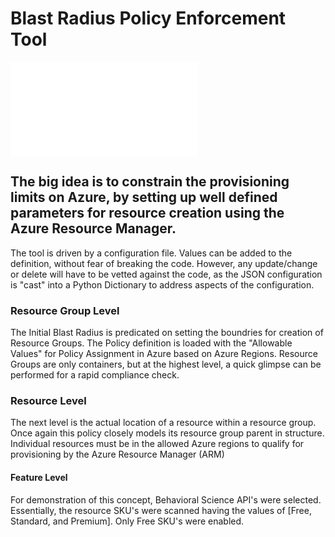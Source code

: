 # Blast Radius Policy Enforcement Tool

![Policy Editor](./tree/main/images/Blast_Radius.pdf "Policy Editor")

## The big idea is to constrain the provisioning limits on Azure, by setting up well defined parameters for resource creation using the Azure Resource Manager.

The tool is driven by a configuration file.  Values can be added to the definition, without fear of breaking the code.  However, any update/change or delete will have to be vetted against the code, as the JSON configuration is "cast" into a Python Dictionary to address aspects of the configuration.

### Resource Group Level
The Initial Blast Radius is predicated on setting the boundries for creation of Resource Groups.  The Policy definition is loaded with the "Allowable Values" for Policy Assignment in Azure based on Azure Regions.  Resource Groups are only containers, but at the highest level, a quick glimpse can be performed for a rapid compliance check.

### Resource Level
The next level is the actual location of a resource within a resource group.  Once again this policy closely models its resource group parent in structure.  Individual resources must be in the allowed Azure regions to qualify for provisioning by the Azure Resource Manager (ARM)

#### Feature Level
For demonstration of this concept, Behavioral Science API's were selected.  Essentially, the resource SKU's were scanned having the values of [Free, Standard, and Premium].  Only Free SKU's were enabled.
